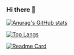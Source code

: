 ### Hi there 👋 

[![Anurag's GitHub stats](https://github-readme-stats.vercel.app/api?username=hrmcngs&show_icons=true&theme=dark)](https://github.com/anuraghazra/github-readme-stats)

[![Top Langs](https://github-readme-stats.vercel.app/api/top-langs/?username=hrmcngs&layout=compact&theme=dark&hide=c,assembly,qmake,batchfile,scss)](https://github.com/anuraghazra/github-readme-stats)

[![Readme Card](https://github-readme-stats.vercel.app/api/pin/?dark&hide=username=hrmcngs&repo=The-four-primitives-and-Weapons&show_owner=true)](https://github.com/hrmcngs/The-four-primitives-and-Weapons)
